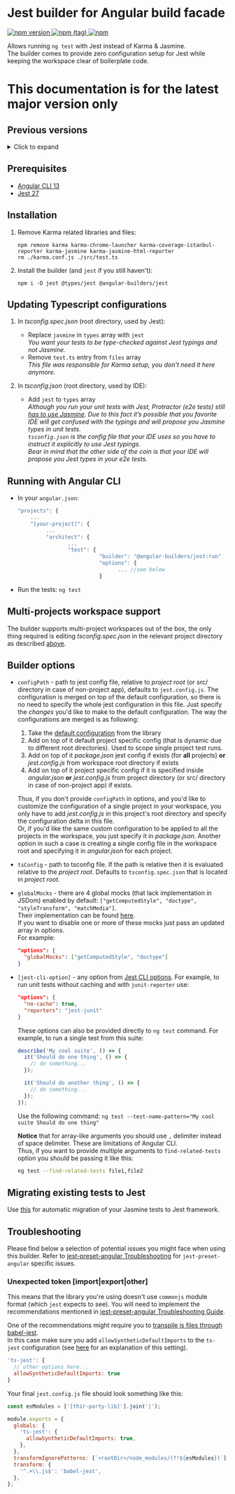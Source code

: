 # Jest builder for Angular build facade

[![npm version](https://img.shields.io/npm/v/@angular-builders/jest.svg) ![npm (tag)](https://img.shields.io/npm/v/@angular-builders/jest/next.svg) ![npm](https://img.shields.io/npm/dm/@angular-builders/jest.svg)](https://www.npmjs.com/package/@angular-builders/jest)

Allows running `ng test` with Jest instead of Karma & Jasmine.  
The builder comes to provide zero configuration setup for Jest while keeping the workspace clear of boilerplate code.

# This documentation is for the latest major version only

## Previous versions

<details>
  <summary>Click to expand</summary>

- [Version 12](https://github.com/just-jeb/angular-builders/blob/12.x.x/packages/jest/README.md)
- [Version 11](https://github.com/just-jeb/angular-builders/blob/11.x.x/packages/jest/README.md)
- [Version 10](https://github.com/just-jeb/angular-builders/blob/10.x.x/packages/jest/README.md)
- [Version 9](https://github.com/just-jeb/angular-builders/blob/9.x.x/packages/jest/README.md)
- [Version 8](https://github.com/just-jeb/angular-builders/blob/8.x.x/packages/jest/README.md)
- [Version 7](https://github.com/just-jeb/angular-builders/blob/7.x.x/packages/jest/README.md)

</details>

## Prerequisites

- [Angular CLI 13](https://www.npmjs.com/package/@angular/cli)
- [Jest 27](https://www.npmjs.com/package/jest)

## Installation

1. Remove Karma related libraries and files:
   ```console
   npm remove karma karma-chrome-launcher karma-coverage-istanbul-reporter karma-jasmine karma-jasmine-html-reporter
   rm ./karma.conf.js ./src/test.ts
   ```
2. Install the builder (and `jest` if you still haven't):
   ```console
   npm i -D jest @types/jest @angular-builders/jest
   ```

## Updating Typescript configurations

1. In _tsconfig.spec.json_ (root directory, used by Jest):

   - Replace `jasmine` in `types` array with `jest`  
     _You want your tests to be type-checked against Jest typings and not Jasmine._
   - Remove `test.ts` entry from `files` array  
     _This file was responsible for Karma setup, you don't need it here anymore._

2. In _tsconfig.json_ (root directory, used by IDE):
   - Add `jest` to `types` array  
      _Although you run your unit tests with Jest, Protractor (e2e tests) still [has to use Jasmine](https://github.com/angular/protractor/issues/3889). Due to this fact it’s possible that you favorite IDE will get confused with the typings and will propose you Jasmine types in unit tests.  
     `tsconfig.json` is the config file that your IDE uses so you have to instruct it explicitly to use Jest typings.  
      Bear in mind that the other side of the coin is that your IDE will propose you Jest types in your e2e tests._

## Running with Angular CLI

- In your `angular.json`:
  ```js
  "projects": {
      ...
      "[your-project]": {
           ...
           "architect": {
                  ...
                  "test": {
                            "builder": "@angular-builders/jest:run"
                            "options": {
                                  ... //see below
                            }
  ```
- Run the tests: `ng test`

## Multi-projects workspace support

The builder supports multi-project workspaces out of the box, the only thing required is editing _tsconfig.spec.json_ in the relevant project directory as described [above](#updating-typescript-configurations).

## Builder options

- `configPath` - path to jest config file, relative to _project root_ (or src/ directory in case of non-project app), defaults to `jest.config.js`.
  The configuration is merged on top of the default configuration, so there is no need to specify the whole jest configuration in this file. Just specify the _changes_ you'd like to make to the default configuration.
  The way the configurations are merged is as following:

  1.  Take the [default configuration](https://github.com/just-jeb/angular-builders/blob/master/packages/jest/src/jest-config/default-config.ts) from the library
  2.  Add on top of it default project specific config (that is dynamic due to different root directories). Used to scope single project test runs.
  3.  Add on top of it _package.json_ jest config if exists (for **all** projects)
      **or**
      _jest.config.js_ from workspace root directory if exists
  4.  Add on top of it project specific config if it is specified inside _angular.json_
      **or**
      _jest.config.js_ from project directory (or src/ directory in case of non-project app) if exists.

  Thus, if you don't provide `configPath` in options, and you'd like to customize the configuration of a single project in your workspace, you only have to add _jest.config.js_ in this project's root directory and specify the configuration delta in this file.  
  Or, if you'd like the same custom configuration to be applied to all the projects in the workspace, you just specify it in _package.json_. Another option in such a case is creating a single config file in the workspace root and specifying it in _angular.json_ for each project.

- `tsConfig` - path to tsconfig file. If the path is relative then it is evaluated relative to the _project root_. Defaults to `tsconfig.spec.json` that is located in _project root_.
- `globalMocks` - there are 4 global mocks (that lack implementation in JSDom) enabled by default:
  `["getComputedStyle", "doctype", "styleTransform", "matchMedia"]`.  
  Their implementation can be found [here](./src/global-mocks).  
  If you want to disable one or more of these mocks just pass an updated array in options.  
  For example:
  ```json
  "options": {
    "globalMocks": ["getComputedStyle", "doctype"]
  }
  ```
- `[jest-cli-option]` - any option from [Jest CLI options](https://jestjs.io/docs/en/cli.html). For example, to run unit tests without caching and with `junit-reporter` use:

  ```json
  "options": {
    "no-cache": true,
    "reporters": "jest-junit"
  }
  ```

  These options can also be provided directly to `ng test` command. For example, to run a single test from this suite:

  ```js
  describe('My cool suite', () => {
    it('Should do one thing', () => {
      // do something...
    });

    it('Should do another thing', () => {
      // do something...
    });
  });
  ```

  Use the following command: `ng test --test-name-pattern="My cool suite Should do one thing"`

  **Notice** that for array-like arguments you should use `,` delimiter instead of space delimiter. These are limitations of Angular CLI.  
  Thus, if you want to provide multiple arguments to `find-related-tests` option you should be passing it like this:

  ```sh
  ng test --find-related-tests file1,file2
  ```

## Migrating existing tests to Jest

Use [this](https://jestjs.io/docs/en/migration-guide) for automatic migration of your Jasmine tests to Jest framework.

## Troubleshooting

Please find below a selection of potential issues you might face when using this builder. Refer to [jest-preset-angular Troubleshooting](https://github.com/thymikee/jest-preset-angular) for `jest-preset-angular` specific issues.

### Unexpected token [import|export|other]

This means that the library you're using doesn't use `commonjs` module format (which `jest` expects to see). You will need to implement the recommendations mentioned in [jest-preset-angular Troubleshooting Guide](https://github.com/thymikee/jest-preset-angular#unexpected-token-importexportother).

One of the recommendations might require you to [transpile js files through babel-jest](https://github.com/thymikee/jest-preset-angular#transpile-js-files-through-babel-jest).  
In this case make sure you add `allowSyntheticDefaultImports` to the `ts-jest` configuration (see [here](https://github.com/7leads/ngx-cookie-service/issues/39) for an explanation of this setting).

```js
'ts-jest': {
  // other options here...
  allowSyntheticDefaultImports: true
}
```

Your final `jest.config.js` file should look something like this:

```js
const esModules = ['[thir-party-lib]'].join('|');

module.exports = {
  globals: {
    'ts-jest': {
      allowSyntheticDefaultImports: true,
    },
  },
  transformIgnorePatterns: [`<rootDir>/node_modules/(?!${esModules})`],
  transform: {
    '^.+\\.js$': 'babel-jest',
  },
};
```
